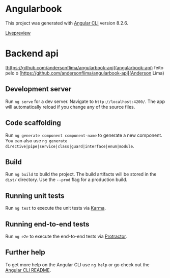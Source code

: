 # Angularbook

This project was generated with [Angular CLI](https://github.com/angular/angular-cli) version 8.2.6.

[Livepreview](https://angular-facebook.web.app)

# Backend api 
[https://github.com/andersonflima/angularbook-api](angularbook-api) feito pelo o [https://github.com/andersonflima/angularbook-api](Anderson Lima)

## Development server

Run `ng serve` for a dev server. Navigate to `http://localhost:4200/`. The app will automatically reload if you change any of the source files.

## Code scaffolding

Run `ng generate component component-name` to generate a new component. You can also use `ng generate directive|pipe|service|class|guard|interface|enum|module`.

## Build

Run `ng build` to build the project. The build artifacts will be stored in the `dist/` directory. Use the `--prod` flag for a production build.

## Running unit tests

Run `ng test` to execute the unit tests via [Karma](https://karma-runner.github.io).

## Running end-to-end tests

Run `ng e2e` to execute the end-to-end tests via [Protractor](http://www.protractortest.org/).

## Further help

To get more help on the Angular CLI use `ng help` or go check out the [Angular CLI README](https://github.com/angular/angular-cli/blob/master/README.md).
